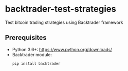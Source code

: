 # backtrader-test-strategies

Test bitcoin trading strategies using Backtrader framework

## Prerequisites

- Python 3.6+: https://www.python.org/downloads/
- Backtrader module: 
    ```
    pip install backtrader
    ```